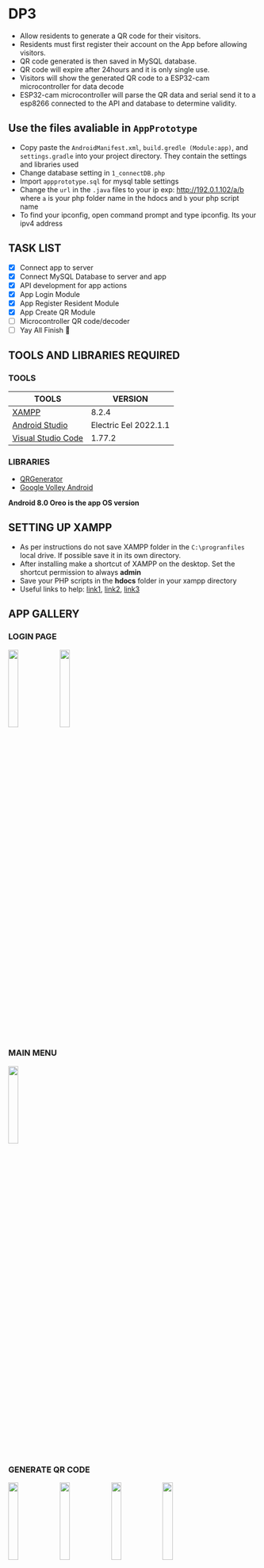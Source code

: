 # DP3
- Allow residents to generate a QR code for their visitors.
- Residents must first register their account on the App before allowing visitors.
- QR code generated is then saved in MySQL database.
- QR code will expire after 24hours and it is only single use.
- Visitors will show the generated QR code to a ESP32-cam microcontroller for data decode
- ESP32-cam microcontroller will parse the QR data and serial send it to a esp8266 connected to the API and database to determine validity.

## Use the files avaliable in `AppPrototype`
- Copy paste the `AndroidManifest.xml`, `build.gredle (Module:app)`, and `settings.gradle` into your project directory. They contain the settings and libraries used
- Change database setting in `1_connectDB.php`
- Import `appprototype.sql` for mysql table settings
- Change the `url` in the `.java` files to your ip exp: http://192.0.1.102/a/b where `a` is your php folder name in the hdocs and `b` your php script name
- To find your ipconfig, open command prompt and type ipconfig. Its your ipv4 address

## TASK LIST
- [x] Connect app to server
- [x] Connect MySQL Database to server and app
- [x] API development for app actions
- [x] App Login Module 
- [x] App Register Resident Module
- [x] App Create QR Module
- [ ] Microcontroller QR code/decoder
- [ ] Yay All Finish :tada:

## TOOLS AND LIBRARIES REQUIRED

### TOOLS

| TOOLS | VERSION |
| --- | --- |
| [XAMPP](https://www.apachefriends.org/download.html) | 8.2.4 |
| [Android Studio](https://developer.android.com/studio) | Electric Eel 2022.1.1 |
| [Visual Studio Code](https://code.visualstudio.com/download) | 1.77.2|

### LIBRARIES
- [QRGenerator](https://github.com/androidmads/QRGenerator)
- [Google Volley Android](https://www.codeseasy.com/google-volley-android/)

**Android 8.0 Oreo is the app OS version**

## SETTING UP XAMPP
- As per instructions do not save XAMPP folder in the `C:\progranfiles` local drive. If possible save it in its own directory.
- After installing make a shortcut of XAMPP on the desktop. Set the shortcut permission to always **admin**
- Save your PHP scripts in the **hdocs** folder in your xampp directory
- Useful links to help: [link1](https://people.utm.my/shaharil/access-pc-localhost-xampp-server-from-mobile/), [link2](https://www.austincc.edu/rmartin6/coursecontent/inew2338/07-XAMPPSetup.pdf), [link3](https://www.simplilearn.com/tutorials/php-tutorial/php-using-xampp#:~:text=Before%20running%20a%20PHP%20script,web%20pages%20will%20be%20stored.)

## APP GALLERY 
### LOGIN PAGE
<img align="left" src="https://user-images.githubusercontent.com/94662590/234260879-3d4d29e5-9ba3-4745-8250-fbdbf2cf89ad.png" width=20% height=20%>

<img align="center" src="https://user-images.githubusercontent.com/94662590/234262954-85307232-c79b-428f-8ed1-e5059548c5e7.png" width=20% height=20%>

### MAIN MENU
<img src="https://user-images.githubusercontent.com/94662590/234264574-786a394e-5fce-4852-a290-98192cf79626.png" width=20% height=20%>

### GENERATE QR CODE
<img align="left" src="https://user-images.githubusercontent.com/94662590/234264766-c51c0901-d3c5-4811-aefc-fc1a1f8e4f7b.png" width=20% height=20%>
<img align="left" src="https://user-images.githubusercontent.com/94662590/234265002-fe10e084-3810-4099-a95d-89dd4ffdf0dc.png" width=20% height=20%>
<img align="left" src="https://user-images.githubusercontent.com/94662590/234265412-4eb10fe7-a227-431e-a3aa-e0da91f26f45.png" width=20% height=20%>
<img align="left" src="https://user-images.githubusercontent.com/94662590/234266668-40c588ab-79c9-45e1-8471-8fb14ef130b6.png" width=20% height=20%>
